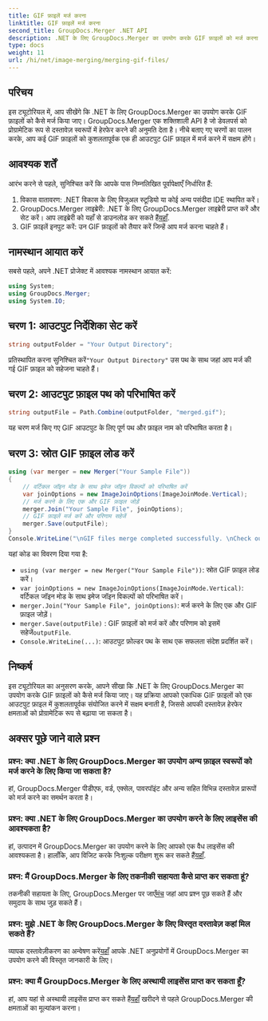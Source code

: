 ```yaml
---
title: GIF फ़ाइलें मर्ज करना
linktitle: GIF फ़ाइलें मर्ज करना
second_title: GroupDocs.Merger .NET API
description: .NET के लिए GroupDocs.Merger का उपयोग करके GIF फ़ाइलों को मर्ज करना सीखें। चरण-दर-चरण निर्देशों के साथ प्रोग्रामेटिक रूप से कई GIF को संयोजित करें।
type: docs
weight: 11
url: /hi/net/image-merging/merging-gif-files/
---
```

## परिचय
इस ट्यूटोरियल में, आप सीखेंगे कि .NET के लिए GroupDocs.Merger का उपयोग करके GIF फ़ाइलों को कैसे मर्ज किया जाए। GroupDocs.Merger एक शक्तिशाली API है जो डेवलपर्स को प्रोग्रामेटिक रूप से दस्तावेज़ स्वरूपों में हेरफेर करने की अनुमति देता है। नीचे बताए गए चरणों का पालन करके, आप कई GIF फ़ाइलों को कुशलतापूर्वक एक ही आउटपुट GIF फ़ाइल में मर्ज करने में सक्षम होंगे।
## आवश्यक शर्तें
आरंभ करने से पहले, सुनिश्चित करें कि आपके पास निम्नलिखित पूर्वापेक्षाएँ निर्धारित हैं:
1. विकास वातावरण: .NET विकास के लिए विजुअल स्टूडियो या कोई अन्य पसंदीदा IDE स्थापित करें।
2.  GroupDocs.Merger लाइब्रेरी: .NET के लिए GroupDocs.Merger लाइब्रेरी प्राप्त करें और सेट करें। आप लाइब्रेरी को यहाँ से डाउनलोड कर सकते हैं[यहाँ](https://releases.groupdocs.com/merger/net/).
3. GIF फ़ाइलें इनपुट करें: उन GIF फ़ाइलों को तैयार करें जिन्हें आप मर्ज करना चाहते हैं।

## नामस्थान आयात करें
सबसे पहले, अपने .NET प्रोजेक्ट में आवश्यक नामस्थान आयात करें:
```csharp
using System; 
using GroupDocs.Merger;
using System.IO;
```
## चरण 1: आउटपुट निर्देशिका सेट करें
```csharp
string outputFolder = "Your Output Directory";
```
 प्रतिस्थापित करना सुनिश्चित करें`"Your Output Directory"` उस पथ के साथ जहां आप मर्ज की गई GIF फ़ाइल को सहेजना चाहते हैं।
## चरण 2: आउटपुट फ़ाइल पथ को परिभाषित करें
```csharp
string outputFile = Path.Combine(outputFolder, "merged.gif");
```
यह चरण मर्ज किए गए GIF आउटपुट के लिए पूर्ण पथ और फ़ाइल नाम को परिभाषित करता है।
## चरण 3: स्रोत GIF फ़ाइल लोड करें
```csharp
using (var merger = new Merger("Your Sample File"))
{
    // वर्टिकल जॉइन मोड के साथ इमेज जॉइन विकल्पों को परिभाषित करें
    var joinOptions = new ImageJoinOptions(ImageJoinMode.Vertical);
    // मर्ज करने के लिए एक और GIF फ़ाइल जोड़ें
    merger.Join("Your Sample File", joinOptions);
    // GIF फ़ाइलें मर्ज करें और परिणाम सहेजें
    merger.Save(outputFile);
}
Console.WriteLine("\nGIF files merge completed successfully. \nCheck output in {0}", outputFolder);
```
यहां कोड का विवरण दिया गया है:
- `using (var merger = new Merger("Your Sample File"))`: स्रोत GIF फ़ाइल लोड करें।
- `var joinOptions = new ImageJoinOptions(ImageJoinMode.Vertical)`: वर्टिकल जॉइन मोड के साथ इमेज जॉइन विकल्पों को परिभाषित करें।
- `merger.Join("Your Sample File", joinOptions)`: मर्ज करने के लिए एक और GIF फ़ाइल जोड़ें।
- `merger.Save(outputFile)` : GIF फ़ाइलों को मर्ज करें और परिणाम को इसमें सहेजें`outputFile`.
- `Console.WriteLine(...)`: आउटपुट फ़ोल्डर पथ के साथ एक सफलता संदेश प्रदर्शित करें।

## निष्कर्ष
इस ट्यूटोरियल का अनुसरण करके, आपने सीखा कि .NET के लिए GroupDocs.Merger का उपयोग करके GIF फ़ाइलों को कैसे मर्ज किया जाए। यह प्रक्रिया आपको एकाधिक GIF फ़ाइलों को एक आउटपुट फ़ाइल में कुशलतापूर्वक संयोजित करने में सक्षम बनाती है, जिससे आपकी दस्तावेज़ हेरफेर क्षमताओं को प्रोग्रामेटिक रूप से बढ़ाया जा सकता है।

## अक्सर पूछे जाने वाले प्रश्न
### प्रश्न: क्या .NET के लिए GroupDocs.Merger का उपयोग अन्य फ़ाइल स्वरूपों को मर्ज करने के लिए किया जा सकता है?
हां, GroupDocs.Merger पीडीएफ, वर्ड, एक्सेल, पावरपॉइंट और अन्य सहित विभिन्न दस्तावेज़ प्रारूपों को मर्ज करने का समर्थन करता है।
### प्रश्न: क्या .NET के लिए GroupDocs.Merger का उपयोग करने के लिए लाइसेंस की आवश्यकता है?
 हां, उत्पादन में GroupDocs.Merger का उपयोग करने के लिए आपको एक वैध लाइसेंस की आवश्यकता है। हालाँकि, आप विजिट करके निःशुल्क परीक्षण शुरू कर सकते हैं[यहाँ](https://releases.groupdocs.com/).
### प्रश्न: मैं GroupDocs.Merger के लिए तकनीकी सहायता कैसे प्राप्त कर सकता हूं?
 तकनीकी सहायता के लिए, GroupDocs.Merger पर जाएँ[मंच](https://forum.groupdocs.com/c/merger/32) जहां आप प्रश्न पूछ सकते हैं और समुदाय के साथ जुड़ सकते हैं।
### प्रश्न: मुझे .NET के लिए GroupDocs.Merger के लिए विस्तृत दस्तावेज़ कहां मिल सकते हैं?
 व्यापक दस्तावेज़ीकरण का अन्वेषण करें[यहाँ](https://reference.groupdocs.com/merger/net/) आपके .NET अनुप्रयोगों में GroupDocs.Merger का उपयोग करने की विस्तृत जानकारी के लिए।
### प्रश्न: क्या मैं GroupDocs.Merger के लिए अस्थायी लाइसेंस प्राप्त कर सकता हूँ?
 हां, आप यहां से अस्थायी लाइसेंस प्राप्त कर सकते हैं[यहाँ](https://purchase.groupdocs.com/temporary-license/) खरीदने से पहले GroupDocs.Merger की क्षमताओं का मूल्यांकन करना।